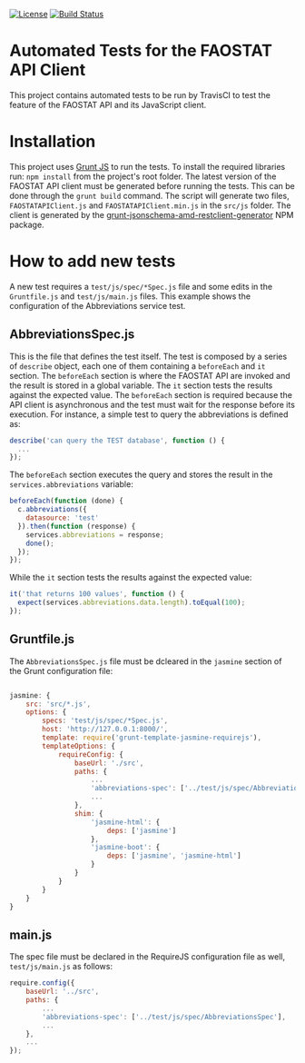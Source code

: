 [![License](http://img.shields.io/:license-GPL2-green.svg)](http://doge.gpl2-license.org)
[![Build Status](https://travis-ci.org/FAOSTAT/faostat-api-client-tests.svg?branch=development)](https://travis-ci.org/FAOSTAT/faostat-api-client-tests)

# Automated Tests for the FAOSTAT API Client
This project contains automated tests to be run by TravisCI to test the feature of the FAOSTAT API and its JavaScript
client.

# Installation

This project uses [Grunt JS](http://gruntjs.com/) to run the tests. To install the required libraries run:
```npm install```
from the project's root folder. The latest version of the FAOSTAT API client must be generated before running the tests. This can be done through the ```grunt build``` command. The script will generate two files, ```FAOSTATAPIClient.js``` and ```FAOSTATAPIClient.min.js``` in the ```src/js``` folder. The client is generated by the [grunt-jsonschema-amd-restclient-generator](https://www.npmjs.com/package/grunt-jsonschema-amd-restclient-generator) NPM package. 

# How to add new tests
A new test requires a ```test/js/spec/*Spec.js``` file and some edits in the ```Gruntfile.js``` and ```test/js/main.js``` files. This example shows the configuration of the Abbreviations service test.

## AbbreviationsSpec.js
This is the file that defines the test itself. The test is composed by a series of ```describe``` object, each one of them containing a ```beforeEach``` and ```it``` section. The ```beforeEach``` section is where the FAOSTAT API are invoked and the result is stored in a global variable. The ```it``` section tests the results against the expected value. The ```beforeEach``` section is required because the API client is asynchronous and the test must wait for the response before its execution. For instance, a simple test to query the abbreviations is defined as:

```javascript
describe('can query the TEST database', function () {
  ...            
});
```

The ```beforeEach``` section executes the query and stores the result in the ```services.abbreviations``` variable:

```javascript
beforeEach(function (done) {
  c.abbreviations({
    datasource: 'test'
  }).then(function (response) {
    services.abbreviations = response;
    done();
  });
});
```

While the ```it``` section tests the results against the expected value:

```javascript
it('that returns 100 values', function () {
  expect(services.abbreviations.data.length).toEqual(100);
});
```

## Gruntfile.js
The ```AbbreviationsSpec.js``` file must be dcleared in the ```jasmine``` section of the Grunt configuration file:

```javascript

jasmine: {
    src: 'src/*.js',
    options: {
        specs: 'test/js/spec/*Spec.js',
        host: 'http://127.0.0.1:8000/',
        template: require('grunt-template-jasmine-requirejs'),
        templateOptions: {
            requireConfig: {
                baseUrl: './src',
                paths: {
                    ...
                    'abbreviations-spec': ['../test/js/spec/AbbreviationsSpec'],
                    ...
                },
                shim: {
                    'jasmine-html': {
                        deps: ['jasmine']
                    },
                    'jasmine-boot': {
                        deps: ['jasmine', 'jasmine-html']
                    }
                }
            }
        }
    }
}
```
## main.js
The spec file must be declared in the RequireJS configuration file as well, ```test/js/main.js``` as follows:

```javascript
require.config({
    baseUrl: '../src',
    paths: {
        ...
        'abbreviations-spec': ['../test/js/spec/AbbreviationsSpec'],
        ...
    },
    ...
});
```
